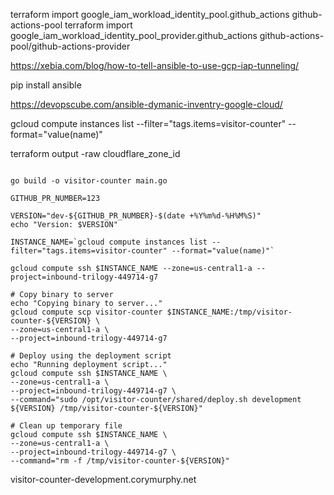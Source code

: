 
terraform import google_iam_workload_identity_pool.github_actions github-actions-pool
terraform import google_iam_workload_identity_pool_provider.github_actions github-actions-pool/github-actions-provider


https://xebia.com/blog/how-to-tell-ansible-to-use-gcp-iap-tunneling/


pip install ansible


https://devopscube.com/ansible-dymanic-inventry-google-cloud/


gcloud compute instances list --filter="tags.items=visitor-counter" --format="value(name)"

terraform output -raw cloudflare_zone_id


```shell

go build -o visitor-counter main.go

GITHUB_PR_NUMBER=123

VERSION="dev-${GITHUB_PR_NUMBER}-$(date +%Y%m%d-%H%M%S)"
echo "Version: $VERSION"

INSTANCE_NAME=`gcloud compute instances list --filter="tags.items=visitor-counter" --format="value(name)"`

gcloud compute ssh $INSTANCE_NAME --zone=us-central1-a --project=inbound-trilogy-449714-g7

# Copy binary to server
echo "Copying binary to server..."
gcloud compute scp visitor-counter $INSTANCE_NAME:/tmp/visitor-counter-${VERSION} \
--zone=us-central1-a \
--project=inbound-trilogy-449714-g7

# Deploy using the deployment script
echo "Running deployment script..."
gcloud compute ssh $INSTANCE_NAME \
--zone=us-central1-a \
--project=inbound-trilogy-449714-g7 \
--command="sudo /opt/visitor-counter/shared/deploy.sh development ${VERSION} /tmp/visitor-counter-${VERSION}"

# Clean up temporary file
gcloud compute ssh $INSTANCE_NAME \
--zone=us-central1-a \
--project=inbound-trilogy-449714-g7 \
--command="rm -f /tmp/visitor-counter-${VERSION}"

```


visitor-counter-development.corymurphy.net